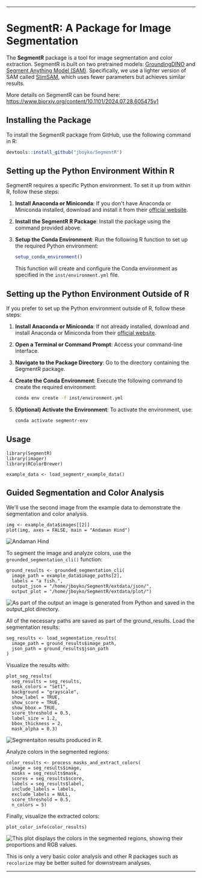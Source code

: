 ------------------------------------------------------------------------

# SegmentR: A Package for Image Segmentation

The **SegmentR** package is a tool for image segmentation and color extraction. SegmentR is built on two pretrained models: [GroundingDINO](https://github.com/IDEA-Research/GroundingDINO) and [Segment Anything Model (SAM)](https://github.com/facebookresearch/segment-anything). Specifically, we use a lighter version of SAM called [SlimSAM](https://github.com/czg1225/SlimSAM), which uses fewer parameters but achieves similar results.

More details on SegmentR can be found here: https://www.biorxiv.org/content/10.1101/2024.07.28.605475v1

## Installing the Package

To install the SegmentR package from GitHub, use the following command in R:

``` r
devtools::install_github("jboyko/SegmentR")
```

## Setting up the Python Environment Within R

SegmentR requires a specific Python environment.
To set it up from within R, follow these steps:

1.  **Install Anaconda or Miniconda**: If you don't have Anaconda or Miniconda installed, download and install it from their [official website](https://docs.conda.io/en/latest/miniconda.html).

2.  **Install the SegmentR R Package**: Install the package using the command provided above.

3.  **Setup the Conda Environment**: Run the following R function to set up the required Python environment:

    ``` r
    setup_conda_environment()
    ```

    This function will create and configure the Conda environment as specified in the `inst/environment.yml` file.

## Setting up the Python Environment Outside of R

If you prefer to set up the Python environment outside of R, follow these steps:

1.  **Install Anaconda or Miniconda**: If not already installed, download and install Anaconda or Miniconda from their [official website](https://docs.conda.io/en/latest/miniconda.html).

2.  **Open a Terminal or Command Prompt**: Access your command-line interface.

3.  **Navigate to the Package Directory**: Go to the directory containing the SegmentR package.

4.  **Create the Conda Environment**: Execute the following command to create the required environment:

    ``` bash
    conda env create -f inst/environment.yml
    ```

5.  **(Optional) Activate the Environment**: To activate the environment, use:

    ``` bash
    conda activate segmentr-env
    ```

## Usage

```
library(SegmentR)
library(imager)
library(RColorBrewer)

example_data <- load_segmentr_example_data()
```

## Guided Segmentation and Color Analysis

We'll use the second image from the example data to demonstrate the segmentation and color analysis.

```
img <- example_data$images[[2]]
plot(img, axes = FALSE, main = "Andaman Hind")
```
![Andaman Hind](https://i.imgur.com/MzAmPR2.jpeg)

To segment the image and analyze colors, use the `grounded_segmentation_cli()` function:

```
ground_results <- grounded_segmentation_cli(
  image_path = example_data$image_paths[2],
  labels = "a fish.",
  output_json = "/home/jboyko/SegmentR/extdata/json/",
  output_plot = "/home/jboyko/SegmentR/extdata/plot/")
```
![As part of the output an image is generated from Python and saved in the output_plot directory.](https://i.imgur.com/G1S5Vqz.png)


All of the necessary paths are saved as part of the ground_results. Load the segmentation results:

```
seg_results <- load_segmentation_results(
  image_path = ground_results$image_path,
  json_path = ground_results$json_path
)
```

Visualize the results with:

```
plot_seg_results(
  seg_results = seg_results,
  mask_colors = "Set1",
  background = "grayscale",
  show_label = TRUE,
  show_score = TRUE,
  show_bbox = TRUE,
  score_threshold = 0.5,
  label_size = 1.2,
  bbox_thickness = 2,
  mask_alpha = 0.3)
```
![Segmentaiton results produced in R.](https://i.imgur.com/8e2BWbg.png)

Analyze colors in the segmented regions:

```
color_results <- process_masks_and_extract_colors(
  image = seg_results$image,
  masks = seg_results$mask,
  scores = seg_results$score,
  labels = seg_results$label,
  include_labels = labels,
  exclude_labels = NULL,
  score_threshold = 0.5,
  n_colors = 5)
```

Finally, visualize the extracted colors:

```
plot_color_info(color_results)
```

![This plot displays the colors in the segmented regions, showing their proportions and RGB values.](https://i.imgur.com/mxe4DNO.png)

This is only a very basic color analysis and other R packages such as `recolorize` may be better suited for downstream analyses. 

---

